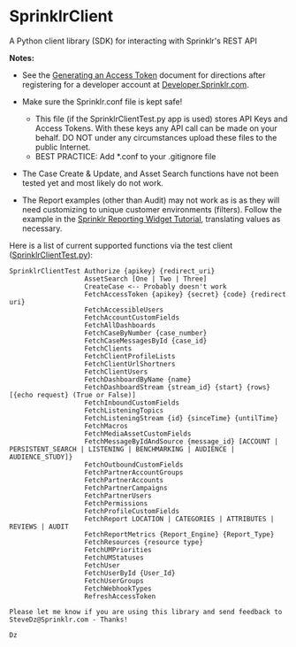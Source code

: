 # SprinklrClient
A Python client library (SDK) for interacting with Sprinklr's REST API

**Notes:**
- See the [Generating an Access Token](Sprinklr%20Client%20Library%20-%20Generating%20an%20Access%20Token.pdf) document for directions after registering for a developer account at [Developer.Sprinklr.com](https://developer.sprinklr.com).

- Make sure the Sprinklr.conf file is kept safe! 
  - This file (if the SprinklrClientTest.py app is used) stores API Keys and Access Tokens. With these keys any API call can be made on your behalf. DO NOT under any circumstances upload these files to the public Internet. 
  - BEST PRACTICE: Add *.conf to your .gitignore file

- The Case Create & Update, and Asset Search functions have not been tested yet and most likely do not work.

- The Report examples (other than Audit) may not work as is as they will need customizing to unique customer environments (filters). Follow the example in the [Sprinklr Reporting Widget Tutorial](https://developer.sprinklr.com/docs/read/api_tutorials/Sprinklr_Reporting_Widget_Tutorial), translating values as necessary.

Here is a list of current supported functions via the test client ([SprinklrClientTest.py](SprinklrClientTest.py)):

```
SprinklrClientTest Authorize {apikey} {redirect_uri}
                   AssetSearch [One | Two | Three]
                   CreateCase <-- Probably doesn't work
                   FetchAccessToken {apikey} {secret} {code} {redirect uri}
                   FetchAccessibleUsers
                   FetchAccountCustomFields
                   FetchAllDashboards
                   FetchCaseByNumber {case_number}
                   FetchCaseMessagesById {case_id}
                   FetchClients
                   FetchClientProfileLists
                   FetchClientUrlShortners
                   FetchClientUsers
                   FetchDashboardByName {name}
                   FetchDashboardStream {stream_id} {start} {rows} [{echo request} (True or False)]
                   FetchInboundCustomFields
                   FetchListeningTopics
                   FetchListeningStream {id} {sinceTime} {untilTime}
                   FetchMacros
                   FetchMediaAssetCustomFields
                   FetchMessageByIdAndSource {message_id} [ACCOUNT | PERSISTENT_SEARCH | LISTENING | BENCHMARKING | AUDIENCE | AUDIENCE_STUDY]}
                   FetchOutboundCustomFields
                   FetchPartnerAccountGroups
                   FetchPartnerAccounts
                   FetchPartnerCampaigns
                   FetchPartnerUsers
                   FetchPermissions
                   FetchProfileCustomFields
                   FetchReport LOCATION | CATEGORIES | ATTRIBUTES | REVIEWS | AUDIT
                   FetchReportMetrics {Report_Engine} {Report_Type}
                   FetchResources {resource type}
                   FetchUMPriorities
                   FetchUMStatuses
                   FetchUser
                   FetchUserById {User_Id}
                   FetchUserGroups
                   FetchWebhookTypes
                   RefreshAccessToken

Please let me know if you are using this library and send feedback to SteveDz@Sprinklr.com - Thanks!

Dz
